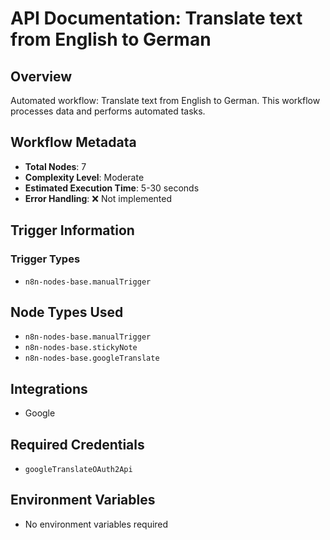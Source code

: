 # API Documentation: Translate text from English to German

## Overview
Automated workflow: Translate text from English to German. This workflow processes data and performs automated tasks.

## Workflow Metadata
- **Total Nodes**: 7
- **Complexity Level**: Moderate
- **Estimated Execution Time**: 5-30 seconds
- **Error Handling**: ❌ Not implemented

## Trigger Information
### Trigger Types
- `n8n-nodes-base.manualTrigger`

## Node Types Used
- `n8n-nodes-base.manualTrigger`
- `n8n-nodes-base.stickyNote`
- `n8n-nodes-base.googleTranslate`

## Integrations
- Google

## Required Credentials
- `googleTranslateOAuth2Api`

## Environment Variables
- No environment variables required
